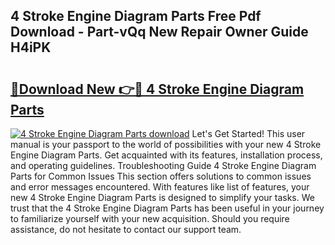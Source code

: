## 4 Stroke Engine Diagram Parts Free Pdf Download - Part-vQq New Repair Owner Guide H4iPK

# <h2><a href="http://dfriie.blite.top/?on=4+Stroke+Engine+Diagram+Parts">🔗Download New 👉🔴 4 Stroke Engine Diagram Parts</a></h2>

[![4 Stroke Engine Diagram Parts download](https://i.imgur.com/lujVjoI.png)](http://dfriie.blite.top/?on=4+Stroke+Engine+Diagram+Parts)
Let's Get Started! This user manual is your passport to the world of possibilities with your new 4 Stroke Engine Diagram Parts. Get acquainted with its features, installation process, and operating guidelines. Troubleshooting Guide 4 Stroke Engine Diagram Parts for Common Issues This section offers solutions to common issues and error messages encountered. With features like list of features, your new 4 Stroke Engine Diagram Parts is designed to simplify your tasks. We trust that the 4 Stroke Engine Diagram Parts has been useful in your journey to familiarize yourself with your new acquisition. Should you require assistance, do not hesitate to contact our support team.

